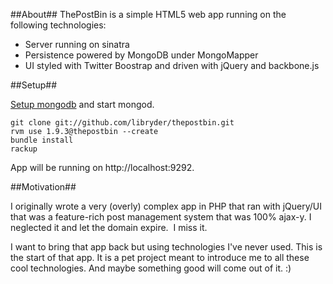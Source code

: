 ##About##
ThePostBin is a simple HTML5 web app running on the following technologies:

* Server running on sinatra  
* Persistence powered by MongoDB under MongoMapper
* UI styled with Twitter Boostrap and driven with jQuery and backbone.js


##Setup##

[Setup mongodb](http://www.mongodb.org/display/DOCS/Quickstart/) and start mongod.


```
git clone git://github.com/libryder/thepostbin.git
rvm use 1.9.3@thepostbin --create
bundle install
rackup
```

App will be running on http://localhost:9292.

##Motivation##

I originally wrote a very (overly) complex app in PHP that ran with jQuery/UI that was a feature-rich post management system that was 100% ajax-y. I neglected it and let the domain expire.  I miss it.

I want to bring that app back but using technologies I've never used. This is the start of that app. It is a pet project meant to introduce me to all these cool technologies. And maybe something good will come out of it. :)